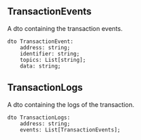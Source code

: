 ## TransactionEvents

A dto containing the transaction events.

```
dto TransactionEvent:
    address: string;
    identifier: string;
    topics: List[string];
    data: string;
```

## TransactionLogs

A dto containing the logs of the transaction.

```
dto TransactionLogs:
    address: string;
    events: List[TransactionEvents];
```
